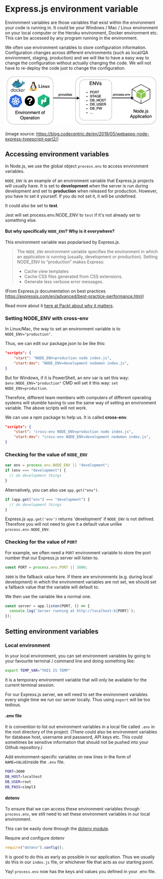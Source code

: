 # Express.js environment variable

Environment variables are those variables that exist within the environment your code is running in. It could be your Windows / Mac / Linux environment on your local computer or the Heroku environment, Docker environment etc. This can be accessed by any program running in the environment.

We often use environment variables to store configuration information.
Configuration changes across different environments (such as local/QA environment, staging, production) and we will like to have a easy way to change the configuration without actually changing the code. We will not have to re-deploy the code just to change the configuration.

![express env variable](_media/express-env-variable.png)

(image source: https://blog.codecentric.de/en/2019/05/webapps-node-express-typescript-part2/)

## Accessing environment variables

In Node.js, we use the global object `process.env` to access environment variables.

`NODE_ENV` is an example of an environment variable that Express.js projects will usually have. It is set to **development** when the server is run during development and set to **production** when released for production. However, you have to set it yourself. If you do not set it, it will be undefined.

It could also be set to **test**.

Jest will set process.env.NODE_ENV to `test` if it's not already set to something else.

#### But why specifically `NODE_ENV`? Why is it everywhere?

This environment variable was popularised by Express.js.

> The `NODE_ENV` environment variable specifies the environment in which an application is running (usually, development or production).
> Setting NODE_ENV to “production” makes Express:
>
> - Cache view templates
> - Cache CSS files generated from CSS extensions.
> - Generate less verbose error messages.

(From Express.js documentation on best practices https://expressjs.com/en/advanced/best-practice-performance.html)

Read more about it [here at Packt about why it matters](https://hub.packtpub.com/building-better-bundles-why-processenvnodeenv-matters-optimized-builds/).

### Setting NODE_ENV with cross-env

In Linux/Mac, the way to set an environment variable is to `NODE_ENV="production"`.

Thus, we can edit our package.json to be like this:

```json
"scripts": {
    "start": "NODE_ENV=production node index.js",
    "start:dev": "NODE_ENV=development nodemon index.js",
}
```

But for Windows, if it is PowerShell, an env var is set this way: `$env:NODE_ENV="production"`
CMD will set it this way: `set NODE_ENV=production`.

Therefore, different team members with computers of different operating systems will stumble having to use the same way of setting an environment variable. The above scripts will not work.

We can use a npm package to help us. It is called **cross-env**.

```json
"scripts": {
    "start": "cross-env NODE_ENV=production node index.js",
    "start:dev": "cross-env NODE_ENV=development nodemon index.js",
}
```

### Checking for the value of `NODE_ENV`

```js
var env = process.env.NODE_ENV || "development";
if (env === "development") {
  // do development things
}
```

Alternatively, you can also use `app.get("env")`.

```js
if (app.get("env") === "development") {
  // do development things
}
```

Express.js `app.get('env')` returns 'development' if `NODE_ENV` is not defined. Therefore you will not need to give it a default value unlike `process.env.NODE_ENV`.

### Checking for the value of `PORT`

For example, we often need a `PORT` environment variable to store the port number that our Express.js server will listen to.

```js
const PORT = process.env.PORT || 3000;
```

`3000` is the fallback value here. If there are environments (e.g. during local development) in which the environment variables are not set, we should set a fallback value that the variable will default to.

We then use the variable like a normal one.

```js
const server = app.listen(PORT, () => {
  console.log(`Server running at http://localhost:${PORT}`);
});
```

## Setting environment variables

### Local environment

In your local environment, you can set environment variables by going to your favourite terminal / command line and doing something like:

```sh
export TEMP_VAR="THIS IS TEMP"
```

It is a temporary environment variable that will only be available for the current terminal session.

For our Express.js server, we will need to set the environment variables every single time we run our server locally. Thus using `export` will be too tedious.

#### .env file

It is convention to list out environment variables in a local file called `.env` in the root directory of the project. (There could also be environment variables for database host, username and password, API keys etc. This could sometimes be sensitive information that should not be pushed into your Github repository.)

Add environment-specific variables on new lines in the form of `NAME=VALUE`inside the `.env` file.

```sh
PORT=3000
DB_HOST=localhost
DB_USER=root
DB_PASS=s1mpl3
```

#### dotenv

To ensure that we can access these environment variables through `process.env`, we still need to set these environment variables in our local environment.

This can be easily done through the [dotenv module](https://github.com/motdotla/dotenv).

Require and configure dotenv

```js
require("dotenv").config();
```

It is good to do this as early as possible in our application. Thus we usually do this in our `index.js` file, or whichever file that acts as our starting point.

Yay! `process.env` now has the keys and values you defined in your .env file.
